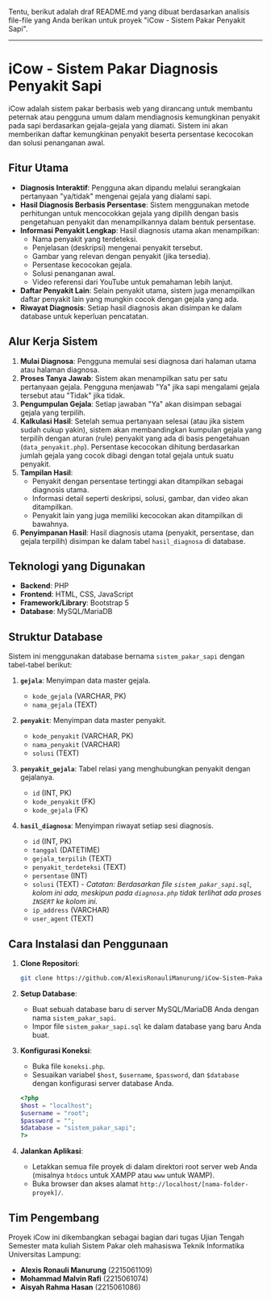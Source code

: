 Tentu, berikut adalah draf README.md yang dibuat berdasarkan analisis file-file yang Anda berikan untuk proyek "iCow - Sistem Pakar Penyakit Sapi".

-----

# iCow - Sistem Pakar Diagnosis Penyakit Sapi

iCow adalah sistem pakar berbasis web yang dirancang untuk membantu peternak atau pengguna umum dalam mendiagnosis kemungkinan penyakit pada sapi berdasarkan gejala-gejala yang diamati. Sistem ini akan memberikan daftar kemungkinan penyakit beserta persentase kecocokan dan solusi penanganan awal.

## Fitur Utama

  - **Diagnosis Interaktif**: Pengguna akan dipandu melalui serangkaian pertanyaan "ya/tidak" mengenai gejala yang dialami sapi.
  - **Hasil Diagnosis Berbasis Persentase**: Sistem menggunakan metode perhitungan untuk mencocokkan gejala yang dipilih dengan basis pengetahuan penyakit dan menampilkannya dalam bentuk persentase.
  - **Informasi Penyakit Lengkap**: Hasil diagnosis utama akan menampilkan:
      - Nama penyakit yang terdeteksi.
      - Penjelasan (deskripsi) mengenai penyakit tersebut.
      - Gambar yang relevan dengan penyakit (jika tersedia).
      - Persentase kecocokan gejala.
      - Solusi penanganan awal.
      - Video referensi dari YouTube untuk pemahaman lebih lanjut.
  - **Daftar Penyakit Lain**: Selain penyakit utama, sistem juga menampilkan daftar penyakit lain yang mungkin cocok dengan gejala yang ada.
  - **Riwayat Diagnosis**: Setiap hasil diagnosis akan disimpan ke dalam database untuk keperluan pencatatan.

## Alur Kerja Sistem

1.  **Mulai Diagnosa**: Pengguna memulai sesi diagnosa dari halaman utama atau halaman diagnosa.
2.  **Proses Tanya Jawab**: Sistem akan menampilkan satu per satu pertanyaan gejala. Pengguna menjawab "Ya" jika sapi mengalami gejala tersebut atau "Tidak" jika tidak.
3.  **Pengumpulan Gejala**: Setiap jawaban "Ya" akan disimpan sebagai gejala yang terpilih.
4.  **Kalkulasi Hasil**: Setelah semua pertanyaan selesai (atau jika sistem sudah cukup yakin), sistem akan membandingkan kumpulan gejala yang terpilih dengan aturan (rule) penyakit yang ada di basis pengetahuan (`data_penyakit.php`). Persentase kecocokan dihitung berdasarkan jumlah gejala yang cocok dibagi dengan total gejala untuk suatu penyakit.
5.  **Tampilan Hasil**:
      * Penyakit dengan persentase tertinggi akan ditampilkan sebagai diagnosis utama.
      * Informasi detail seperti deskripsi, solusi, gambar, dan video akan ditampilkan.
      * Penyakit lain yang juga memiliki kecocokan akan ditampilkan di bawahnya.
6.  **Penyimpanan Hasil**: Hasil diagnosis utama (penyakit, persentase, dan gejala terpilih) disimpan ke dalam tabel `hasil_diagnosa` di database.

## Teknologi yang Digunakan

  * **Backend**: PHP
  * **Frontend**: HTML, CSS, JavaScript
  * **Framework/Library**: Bootstrap 5
  * **Database**: MySQL/MariaDB

## Struktur Database

Sistem ini menggunakan database bernama `sistem_pakar_sapi` dengan tabel-tabel berikut:

1.  **`gejala`**: Menyimpan data master gejala.

      * `kode_gejala` (VARCHAR, PK)
      * `nama_gejala` (TEXT)

2.  **`penyakit`**: Menyimpan data master penyakit.

      * `kode_penyakit` (VARCHAR, PK)
      * `nama_penyakit` (VARCHAR)
      * `solusi` (TEXT)

3.  **`penyakit_gejala`**: Tabel relasi yang menghubungkan penyakit dengan gejalanya.

      * `id` (INT, PK)
      * `kode_penyakit` (FK)
      * `kode_gejala` (FK)

4.  **`hasil_diagnosa`**: Menyimpan riwayat setiap sesi diagnosis.

      * `id` (INT, PK)
      * `tanggal` (DATETIME)
      * `gejala_terpilih` (TEXT)
      * `penyakit_terdeteksi` (TEXT)
      * `persentase` (INT)
      * `solusi` (TEXT) - *Catatan: Berdasarkan file `sistem_pakar_sapi.sql`, kolom ini ada, meskipun pada `diagnosa.php` tidak terlihat ada proses `INSERT` ke kolom ini.*
      * `ip_address` (VARCHAR)
      * `user_agent` (TEXT)

## Cara Instalasi dan Penggunaan

1.  **Clone Repositori**:

    ```bash
    git clone https://github.com/AlexisRonauliManurung/iCow-Sistem-Pakar-Penyakit-Sapi.git
    ```

2.  **Setup Database**:

      * Buat sebuah database baru di server MySQL/MariaDB Anda dengan nama `sistem_pakar_sapi`.
      * Impor file `sistem_pakar_sapi.sql` ke dalam database yang baru Anda buat.

3.  **Konfigurasi Koneksi**:

      * Buka file `koneksi.php`.
      * Sesuaikan variabel `$host`, `$username`, `$password`, dan `$database` dengan konfigurasi server database Anda.

    <!-- end list -->

    ```php
    <?php
    $host = "localhost";
    $username = "root";
    $password = "";
    $database = "sistem_pakar_sapi";
    ?>
    ```

4.  **Jalankan Aplikasi**:

      * Letakkan semua file proyek di dalam direktori root server web Anda (misalnya `htdocs` untuk XAMPP atau `www` untuk WAMP).
      * Buka browser dan akses alamat `http://localhost/[nama-folder-proyek]/`.

## Tim Pengembang

Proyek iCow ini dikembangkan sebagai bagian dari tugas Ujian Tengah Semester mata kuliah Sistem Pakar oleh mahasiswa Teknik Informatika Universitas Lampung:

  * **Alexis Ronauli Manurung** (2215061109)
  * **Mohammad Malvin Rafi** (2215061074)
  * **Aisyah Rahma Hasan** (2215061086)
